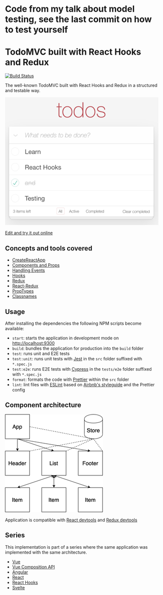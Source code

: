 # Code from my talk about model testing, see the last commit on how to test yourself

# TodoMVC built with React Hooks and Redux

[![Build Status](https://travis-ci.com/blacksonic/todomvc-react-hooks.svg?branch=master)](https://travis-ci.com/blacksonic/todomvc-react-hooks)

The well-known TodoMVC built with React Hooks and Redux in a structured and testable way.

![TodoMVC React Hooks](./images/screenshot.png "TodoMVC React Hooks")

[Edit and try it out online](https://codesandbox.io/s/github/blacksonic/todomvc-react-hooks)

## Concepts and tools covered

- [CreateReactApp](https://github.com/facebook/create-react-app)
- [Components and Props](https://reactjs.org/docs/components-and-props.html)
- [Handling Events](https://reactjs.org/docs/handling-events.html)
- [Hooks](https://reactjs.org/docs/hooks-overview.html)
- [Redux](https://redux.js.org/introduction/getting-started)
- [React-Redux](https://redux.js.org/basics/usage-with-react)
- [PropTypes](https://github.com/facebook/prop-types)
- [Classnames](https://github.com/JedWatson/classnames)

## Usage

After installing the dependencies the following NPM scripts become available:

- `start`: starts the application in development mode on [http://localhost:9300](http://localhost:9300)
- `build`: bundles the application for production into the `build` folder
- `test`: runs unit and E2E tests
- `test:unit`: runs unit tests with [Jest](https://jestjs.io/) in the `src` folder suffixed with `*.spec.js`
- `test:e2e`: runs E2E tests with [Cypress](https://www.cypress.io/) in the `tests/e2e` folder suffixed with `*.spec.js`
- `format`: formats the code with [Prettier](https://prettier.io/) within the `src` folder
- `lint`: lint files with [ESLint](https://eslint.org/) based on [Airbnb's styleguide](https://github.com/airbnb/javascript) and the Prettier config

## Component architecture

![Architecture](./images/architecture.png)

Application is compatible with [React devtools](https://chrome.google.com/webstore/detail/react-developer-tools/fmkadmapgofadopljbjfkapdkoienihi?hl=en) 
and [Redux devtools](https://chrome.google.com/webstore/detail/redux-devtools/lmhkpmbekcpmknklioeibfkpmmfibljd?hl=en)

## Series

This implementation is part of a series where the same application was implemented with the same architecture.

- [Vue](https://github.com/blacksonic/todomvc-vue)
- [Vue Composition API](https://github.com/blacksonic/todomvc-vue-composition-api)
- [Angular](https://github.com/blacksonic/todomvc-angular)
- [React](https://github.com/blacksonic/todomvc-react)
- [React Hooks](https://github.com/blacksonic/todomvc-react-hooks)
- [Svelte](https://github.com/blacksonic/todomvc-svelte)
